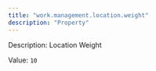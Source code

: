 ```yaml
---
title: "work.management.location.weight"
description: "Property"
---
```


Description: Location Weight

Value: `10`